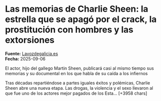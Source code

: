 # Las memorias de Charlie Sheen: la estrella que se apagó por el crack, la prostitución con hombres y las extorsiones

**Fuente:** [Lavozdegalicia.es](https://www.lavozdegalicia.es/noticia/sociedad/2025/09/06/memorias-charlie-sheen-estrella-apago-crack-prostitucion-hombres-extorsiones/00031757157232460645246.htm)  
**Fecha:** 2025-09-06

El actor, hijo del gallego Martin Sheen, publicará casi al mismo tiempo sus memorias y su documental en los que habla de su caída a los infiernos

Tras décadas repartiéndose a partes iguales éxitos y polémicas, Charlie Sheen abre una nueva etapa. Las drogas, la violencia y el sexo llevaron al que fue uno de los actores mejor pagados de los Esta… [+3958 chars]
